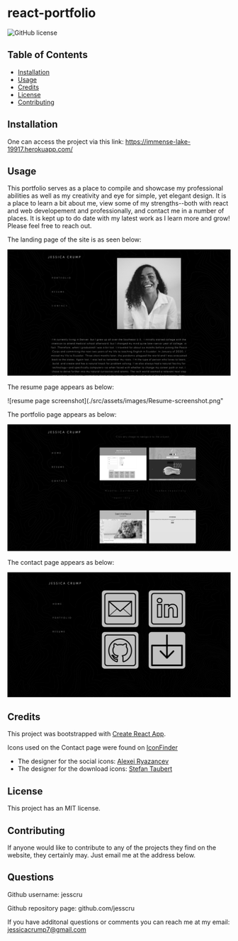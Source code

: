 # react-portfolio

![GitHub license](https://img.shields.io/badge/license-MIT-blue.svg)

## Table of Contents 

* [Installation](#installation)
* [Usage](#usage)
* [Credits](#credits)
* [License](#license)
* [Contributing](#contributing)

## Installation

One can access the project via this link: https://immense-lake-19917.herokuapp.com/

## Usage 

This portfolio serves as a place to compile and showcase my professional abilities as well as my creativity and eye for simple, yet elegant design. It is a place to learn a bit about me, view some of my strengths--both with react and web developement and professionally, and contact me in a number of places. It is kept up to do date with my latest work as I learn more and grow! Please feel free to reach out. 

The landing page of the site is as seen below:

![landing page screenshot](./src/assets/images/home-screenshot.png)

The resume page appears as below:

![resume page screenshot](./src/assets/images/Resume-screenshot.png"

The portfolio page appears as below:

![portfolio page screenshot](./src/assets/images/portfolio-screenshot.png)

The contact page appears as below:

![contact page screenshot](./src/assets/images/contact-screeshot.png)


## Credits

This project was bootstrapped with [Create React App](https://github.com/facebook/create-react-app).

Icons used on the Contact page were found on [IconFinder](https://www.iconfinder.com) 
* The designer for the social icons: [Alexei Ryazancev](https://www.iconfinder.com/GlumPix)
* The designer for the download icons: [Stefan Taubert](https://www.iconfinder.com/stefantaubert)

## License

This project has an MIT license. 

## Contributing

If anyone would like to contribute to any of the projects they find on the website, they certainly may. Just email me at the address below. 

## Questions 

Github username: jesscru

Github repository page: github.com/jesscru

If you have additonal questions or comments you can reach me at my email: jessicacrump7@gmail.com
